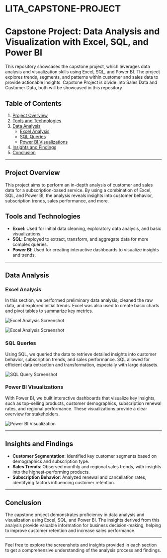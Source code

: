 # LITA_CAPSTONE-PROJECT
# Capstone Project: Data Analysis and Visualization with Excel, SQL, and Power BI

This repository showcases the capstone project, which leverages data analysis and visualization skills using Excel, SQL, and Power BI. The project explores trends, segments, and patterns within customer and sales data to provide actionable insights.
Capstone Project is divide into Sales Data and Customer Data, both will be showcased in this repository 

## Table of Contents
1. [Project Overview](#project-overview)
2. [Tools and Technologies](#tools-and-technologies)
3. [Data Analysis](#data-analysis)
   - [Excel Analysis](#excel-analysis)
   - [SQL Queries](#sql-queries)
   - [Power BI Visualizations](#power-bi-visualizations)
4. [Insights and Findings](#insights-and-findings)
5. [Conclusion](#conclusion)

---

## Project Overview

This project aims to perform an in-depth analysis of customer and sales data for a subscription-based service. By using a combination of Excel, SQL, and Power BI, the analysis reveals insights into customer behavior, subscription trends, sales performance, and more.

## Tools and Technologies

- **Excel**: Used for initial data cleaning, exploratory data analysis, and basic visualizations.
- **SQL**: Employed to extract, transform, and aggregate data for more complex queries.
- **Power BI**: Used for creating interactive dashboards to visualize insights and trends.

---

## Data Analysis

### Excel Analysis

In this section, we performed preliminary data analysis, cleaned the raw data, and explored initial trends. Excel was also used to create basic charts and pivot tables to summarize key metrics.

![Excel Analysis Screenshot](images/Excel.png)

![Excel Analysis Screenshot](images/excel/excel-analysis-screenshot.png)

### SQL Queries

Using SQL, we queried the data to retrieve detailed insights into customer behavior, subscription trends, and sales performance. SQL allowed for efficient data extraction and transformation, especially with large datasets.

![SQL Query Screenshot](images/sql/sql-query-screenshot.png)

### Power BI Visualizations

With Power BI, we built interactive dashboards that visualize key insights, such as top-selling products, customer demographics, subscription renewal rates, and regional performance. These visualizations provide a clear overview for stakeholders.

![Power BI Visualization](images/powerbi/powerbi-visualization.png)

---

## Insights and Findings

- **Customer Segmentation**: Identified key customer segments based on demographics and subscription type.
- **Sales Trends**: Observed monthly and regional sales trends, with insights into the highest-performing products.
- **Subscription Behavior**: Analyzed renewal and cancellation rates, identifying factors influencing customer retention.

---

## Conclusion

The capstone project demonstrates proficiency in data analysis and visualization using Excel, SQL, and Power BI. The insights derived from this analysis provide valuable information for business decision-making, helping to improve customer retention and increase sales performance.

---

Feel free to explore the screenshots and insights provided in each section to get a comprehensive understanding of the analysis process and findings.
